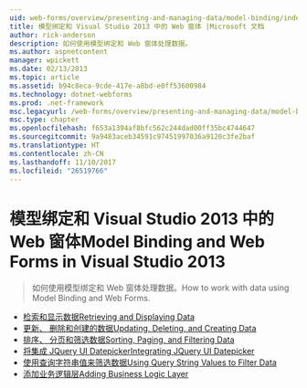```yaml
---
uid: web-forms/overview/presenting-and-managing-data/model-binding/index
title: 模型绑定和 Visual Studio 2013 中的 Web 窗体 |Microsoft 文档
author: rick-anderson
description: 如何使用模型绑定和 Web 窗体处理数据。
ms.author: aspnetcontent
manager: wpickett
ms.date: 02/13/2013
ms.topic: article
ms.assetid: b94c8eca-9cde-417e-a8bd-e0ff53600984
ms.technology: dotnet-webforms
ms.prod: .net-framework
msc.legacyurl: /web-forms/overview/presenting-and-managing-data/model-binding
msc.type: chapter
ms.openlocfilehash: f653a1394af8bfc562c244dad00ff35bc4744647
ms.sourcegitcommit: 9a9483aceb34591c97451997036a9120c3fe2baf
ms.translationtype: HT
ms.contentlocale: zh-CN
ms.lasthandoff: 11/10/2017
ms.locfileid: "26519766"
---
```

<a name="model-binding-and-web-forms-in-visual-studio-2013"></a><span data-ttu-id="0291d-103">模型绑定和 Visual Studio 2013 中的 Web 窗体</span><span class="sxs-lookup"><span data-stu-id="0291d-103">Model Binding and Web Forms in Visual Studio 2013</span></span>
====================
> <span data-ttu-id="0291d-104">如何使用模型绑定和 Web 窗体处理数据。</span><span class="sxs-lookup"><span data-stu-id="0291d-104">How to work with data using Model Binding and Web Forms.</span></span>


- [<span data-ttu-id="0291d-105">检索和显示数据</span><span class="sxs-lookup"><span data-stu-id="0291d-105">Retrieving and Displaying Data</span></span>](retrieving-data.md)
- [<span data-ttu-id="0291d-106">更新、 删除和创建的数据</span><span class="sxs-lookup"><span data-stu-id="0291d-106">Updating, Deleting, and Creating Data</span></span>](updating-deleting-and-creating-data.md)
- [<span data-ttu-id="0291d-107">排序、 分页和筛选数据</span><span class="sxs-lookup"><span data-stu-id="0291d-107">Sorting, Paging, and Filtering Data</span></span>](sorting-paging-and-filtering-data.md)
- [<span data-ttu-id="0291d-108">将集成 JQuery UI Datepicker</span><span class="sxs-lookup"><span data-stu-id="0291d-108">Integrating JQuery UI Datepicker</span></span>](integrating-jquery-ui.md)
- [<span data-ttu-id="0291d-109">使用查询字符串值来筛选数据</span><span class="sxs-lookup"><span data-stu-id="0291d-109">Using Query String Values to Filter Data</span></span>](using-query-string-values-to-retrieve-data.md)
- [<span data-ttu-id="0291d-110">添加业务逻辑层</span><span class="sxs-lookup"><span data-stu-id="0291d-110">Adding Business Logic Layer</span></span>](adding-business-logic-layer.md)
